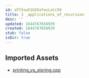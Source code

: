 ```yaml
---
id: aTt5swX1GXXafwsLoCc59
title: 3 _applications_of_recursion
desc: ''
updated: 1644767656939
created: 1644767656939
stub: false
isDir: true
---
```

## Imported Assets
- [printing_vs_storing.cpp](/assets/printing_vs_storing-jWw2VKDS1Ht9.cpp)
